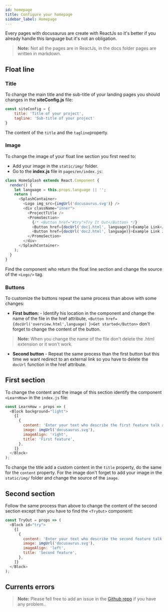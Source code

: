 ```yaml
---
id: homepage
title: Configure your homepage
sidebar_label: Homepage
---
```

Every pages with docusaurus are create with ReactJs so it's better if you already handle this language but it's not an obligation.
> **Note:** Not all the pages are in ReactJs, in the docs folder pages are written in markdown.


## Float line
### Title
To change the main title and the sub-title of your landing pages you should changes in the **siteConfig.js** file:
```js
const siteConfig = {
    title: 'Title of your project',
    tagline: 'Sub-title of your project'
}
```
The content of the `title` and the `tagline`property.
### Image
To change the image of your float line section you first need to:
- Add your image in the `static/img/` folder.
- Go to the **index.js** file in `pages/en/index.js`:
```js
class HomeSplash extends React.Component {
  render() {
    let language = this.props.language || '';
    return (
      <SplashContainer>
        <Logo img_src={imgUrl('docusaurus.svg')} />
        <div className="inner">
          <ProjectTitle />
          <PromoSection>
            {/* <Button href="#try">Try It Out</Button> */}
            <Button href={docUrl('doc1.html', language)}>Example Link</Button>
            <Button href={docUrl('doc2.html', language)}>Example Link 2</Button>
          </PromoSection>
        </div>
      </SplashContainer>
    );
  }
}
```
Find the component who return the float line section and change the source of the `<Logo/>` tag.
### Buttons
To customize the buttons repeat the same process than above with some changes:
- **First button:** - Identify his location in the component and change the name of the file in the href attribute, `<Button href={docUrl('overview.html',language) }>Get started</Button>` don't forget to change the content of the button.
> **Note:** When you change the name of the file don't delete the .html extension or it won't work.
- **Second button** - Repeat the same process than the first button but this time we want redirect to an external link so you have to delete the `docUrl` function in the href attribute.


## First section
To change the content and the image of this section identify the component `<LearnHow>` in the `index.js` file:
```js
const LearnHow = props => (
  <Block background="light">
    {[
      {
        content: 'Enter your text who describe the first feature talk about learning how to use this',
        image: imgUrl('docusaurus.svg'),
        imageAlign: 'right',
        title: 'First feature',
      },
    ]}
  </Block>
);
```
To change the title add a custom content in the `title` property, do the same for the `content` property.   For the image don't forget to add your image in the `static/img/` folder and change the source of the `image`.


## Second section
Follow the same process than above to change the content of the second section except than you have to find the `<TryOut>` component:
```js
const TryOut = props => (
  <Block id="try">
    {[
      {
        content: 'Enter your text who describe the second feature talk about learning how to use this',
        image: imgUrl('docusaurus.svg'),
        imageAlign: 'left',
        title: 'Second feature',
      },
    ]}
  </Block>
);
```


## Currents errors 
> **Note:** Please fell free to add an issue in the [Github repo](https://github.com/luctst/docusaurus-starter-pack) if you have any problem..
